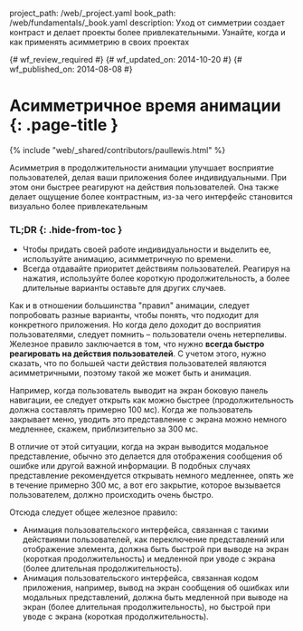 project_path: /web/_project.yaml
book_path: /web/fundamentals/_book.yaml
description: Уход от симметрии создает контраст и делает проекты более привлекательными. Узнайте, когда и как применять асимметрию в своих проектах

{# wf_review_required #}
{# wf_updated_on: 2014-10-20 #}
{# wf_published_on: 2014-08-08 #}

# Асимметричное время анимации {: .page-title }

{% include "web/_shared/contributors/paullewis.html" %}


Асимметрия в продолжительности анимации улучшает восприятие пользователей, делая ваши приложения более индивидуальными. При этом они быстрее реагируют на действия пользователей. Она также делает ощущение более контрастным, из-за чего интерфейс становится визуально более привлекательным

### TL;DR {: .hide-from-toc }
- Чтобы придать своей работе индивидуальности и выделить ее, используйте анимацию, асимметричную по времени.
- Всегда отдавайте приоритет действиям пользователей. Реагируя на нажатия, используйте более короткую продолжительность, а более длительные варианты оставьте для других случаев.


Как и в отношении большинства "правил" анимации, следует попробовать разные варианты, чтобы понять, что подходит для конкретного приложения. Но когда дело доходит до восприятия пользователями, следует помнить – пользователи очень нетерпеливы. Железное правило заключается в том, что нужно **всегда быстро реагировать на действия пользователей**. С учетом этого, нужно сказать, что по большей части действия пользователей являются асимметричными, поэтому такой же может быть и анимация.

Например, когда пользователь выводит на экран боковую панель навигации, ее следует открыть как можно быстрее (продолжительность должна составлять примерно 100 мс). Когда же пользователь закрывает меню, уводить это представление с экрана можно немного медленнее, скажем, приблизительно за 300 мс.

В отличие от этой ситуации, когда на экран выводится модальное представление, обычно это делается для отображения сообщения об ошибке или другой важной информации. В подобных случаях представление рекомендуется открывать немного медленнее, опять же в течение примерно 300 мс, а вот его закрытие, которое вызывается пользователем, должно происходить очень быстро.

Отсюда следует общее железное правило:

* Анимация пользовательского интерфейса, связанная с такими действиями пользователей, как переключение представлений или отображение элемента, должна быть быстрой при выводе на экран (короткая продолжительность) и медленной при уводе с экрана (более длительная продолжительность).
* Анимация пользовательского интерфейса, связанная кодом приложения, например, вывод на экран сообщения об ошибках или модальных представлений, должна быть медленной при выводе на экран (более длительная продолжительность), но быстрой при уводе с экрана (короткая продолжительность).



